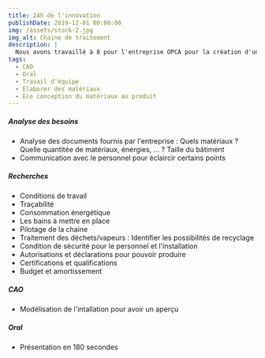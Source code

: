 ```yaml
---
title: 24h de l'innovation
publishDate: 2019-12-01 00:00:00
img: /assets/stock-2.jpg
img_alt: Chaine de traitement
description: |
  Nous avons travaillé à 8 pour l'entreprise OPCA pour la création d'une ligne modulable de traitement de surface.
tags:
  - CAO
  - Oral
  - Travail d'équipe
  - Elaborer des matériaux
  - Eco conception du matériaux au produit
---
```


##### Analyse des besoins

- Analyse des documents fournis par l'entreprise : Quels matériaux ? Quelle quantitée de matériaux, énergies, ... ? Taille du bâtiment
- Communication avec le personnel pour éclaircir certains points

##### Recherches

- Conditions de travail
- Traçabilité
- Consommation énergétique
- Les bains à mettre en place
- Pilotage de la chaine
- Traitement des déchets/vapeurs : Identifier les possibilités de recyclage
- Condition de sécurité pour le personnel et l'installation
- Autorisations et déclarations pour pouvoir produire
- Certifications et qualifications
- Budget et amortissement

##### CAO

- Modélisation de l'intallation pour avoir un aperçu

##### Oral

- Présentation en 180 secondes